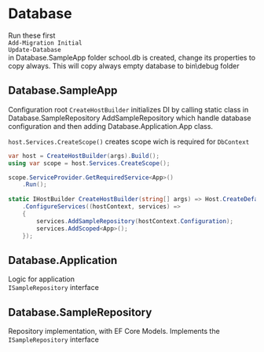 # Database

Run these first  
`Add-Migration Initial`  
`Update-Database`  
in Database.SampleApp folder school.db is created, change its properties to copy always. This will copy always empty database to bin\debug folder

## Database.SampleApp

Configuration root
`CreateHostBuilder` initializes DI by calling static class in Database.SampleRepository AddSampleRepository which handle database configuration and then adding Database.Application.App class.

`host.Services.CreateScope()` creates scope wich is required for `DbContext`

```csharp
var host = CreateHostBuilder(args).Build();
using var scope = host.Services.CreateScope();

scope.ServiceProvider.GetRequiredService<App>()
    .Run();
    
static IHostBuilder CreateHostBuilder(string[] args) => Host.CreateDefaultBuilder(args)
    .ConfigureServices((hostContext, services) =>
    {
        services.AddSampleRepository(hostContext.Configuration);
        services.AddScoped<App>();
    });
```

## Database.Application

Logic for application  
`ISampleRepository` interface  

## Database.SampleRepository

Repository implementation, with EF Core Models.
Implements the `ISampleRepository` interface

